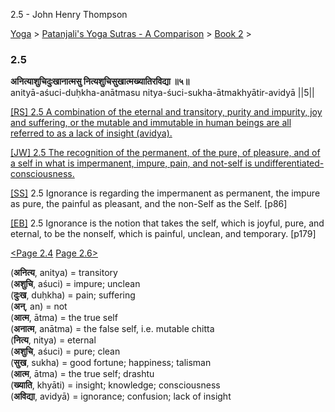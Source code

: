 2.5 - John Henry Thompson 

[Yoga](../../../yoga.html)‎ > ‎[Patanjali's Yoga Sutras - A Comparison](../../patanjani.html)‎ > ‎[Book 2](../book-2.html)‎ > ‎

### 2.5

**अनित्याशुचिदुःखानात्मसु नित्यशुचिसुखात्मख्यातिरविद्या ॥५॥**  
anityā-aśuci-duḥkha-anātmasu nitya-śuci-sukha-ātmakhyātir-avidyā ||5||  
  
  
[\[RS\] 2.5 A combination of the eternal and transitory, purity and impurity, joy and suffering, or the mutable and immutable in human beings are all referred to as a lack of insight (avidya).](http://www.ashtangayoga.info/philosophy/yoga-sutra-patanjali/chapter-2/item/anitya-ashuchi-duhkha-anatmasu-nitya-shuchi/)  
  
[\[JW\] 2.5 The recognition of the permanent, of the pure, of pleasure, and of a self in what is impermanent, impure, pain, and not-self is undifferentiated-consciousness.](http://books.google.com/books?id=YzFImjtOxUwC&pg=PA110&ci=162%2C667%2C731%2C73&source=bookclip)  
  
[\[SS\]](http://www.amazon.com/Yoga-Sutras-Patanjali-Commentary-Satchidananda/dp/0932040381) 2.5 Ignorance is regarding the impermanent as permanent, the impure as pure, the painful as pleasant, and the non-Self as the Self. \[p86\]  
  
[\[EB\]](http://www.amazon.com/Yoga-Sutras-Patanjali-Translation-Commentary/dp/0865477361/ref=sr_1_1?ie=UTF8&s=books&qid=1250508322&sr=1-1) 2.5 Ignorance is the notion that takes the self, which is joyful, pure, and eternal, to be the nonself, which is painful, unclean, and temporary. \[p179\]  
  
[<Page 2.4](24.html)  [Page 2.6>](26.html)  
  
  

(**अनित्य**, anitya) = transitory  
(**अशुचि**, aśuci) = impure; unclean  
(**दुःख**, duḥkha) = pain; suffering  
(**अन्**, an) = not  
(**आत्म**, ātma) = the true self  
(**अनात्म**, anātma) = the false self, i.e. mutable chitta  
(**नित्य**, nitya) = eternal  
(**अशुचि**, aśuci) = pure; clean  
(**सुख**, sukha) = good fortune; happiness; talisman  
(**आत्म**, ātma) = the true self; drashtu  
(**ख्याति**, khyāti) = insight; knowledge; consciousness  
(**अविद्या**, avidyā) = ignorance; confusion; lack of insight

